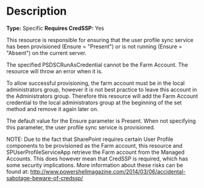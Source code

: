 # Description

**Type:** Specific
**Requires CredSSP:** Yes

This resource is responsible for ensuring that the user profile sync service
has been provisioned (Ensure = "Present") or is not running (Ensure =
"Absent") on the current server.

The specified PSDSCRunAsCredential cannot be the Farm Account. The resource
will throw an error when it is.

To allow successful provisioning, the farm account must be in the local
administrators group, however it is not best practice to leave this account in
the Administrators group. Therefore this resource will add the Farm Account
credential to the local administrators group at the beginning of the set method
and remove it again later on.

The default value for the Ensure parameter is Present. When not specifying this
parameter, the user profile sync service is provisioned.

NOTE:
Due to the fact that SharePoint requires certain User Profile components to be
provisioned as the Farm account, this resource and SPUserProfileServiceApp
retrieve the Farm account from the Managed Accounts.
This does however mean that CredSSP is required, which has some security
implications. More information about these risks can be found at:
http://www.powershellmagazine.com/2014/03/06/accidental-sabotage-beware-of-credssp/
